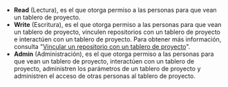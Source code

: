 - **Read** (Lectura), es el que otorga permiso a las personas para que vean un tablero de proyecto.
- **Write** (Escritura), es el que otorga permiso a las personas para que vean un tablero de proyecto, vinculen repositorios con un tablero de proyecto e interactúen con un tablero de proyecto. Para obtener más información, consulta "[Vincular un repositorio con un tablero de proyecto](/articles/linking-a-repository-to-a-project-board)".
- **Admin** (Administración), es el que otorga permiso a las personas para que vean un tablero de proyecto, interactúen con un tablero de proyecto, administren los parámetros de un tablero de proyecto y administren el acceso de otras personas al tablero de proyecto.
